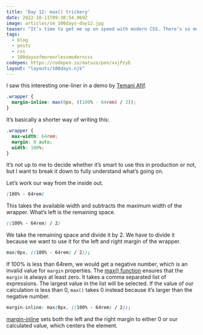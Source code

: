 ```yaml
---
title: 'Day 12: max() trickery'
date: 2022-10-11T09:38:54.969Z
image: articles/sm_100days-day12.jpg
teaser: "It’s time to get me up on speed with modern CSS. There’s so much new in CSS that I know too little about. To change that I’ve started [#100DaysOfMoreOrLessModernCSS](/blog/2022/100-days-of-more-or-less-modern-css/). Why more or less modern CSS? Because some topics will be about cutting-edge features, while other stuff has been around for quite a while already, but I just have little to no experience with it."
tags:
  - blog
  - posts
  - css
  - 100daysofmoreorlessmoderncss
codepen: https://codepen.io/matuzo/pen/xxjPzyE
layout: "layouts/100days.njk"
---
```

I saw this interesting one-liner in a demo by [Temani Afif](https://twitter.com/ChallengesCss).

```css
.wrapper {
  margin-inline: max(0px, ((100% - 64rem) / 2)); 
}
```

It’s basically a shorter way of writing this:

```css
.wrapper {
  max-width: 64rem;
  margin: 0 auto;
  width: 100%;
}
```



It’s not up to me to decide whether it’s smart to use this in production or not, but I want to break it down to fully understand what’s going on.

Let’s work our way from the inside out.

```css
(100% - 64rem)
````

This takes the available width and subtracts the maximum width of the wrapper. What’s left is the remaining space.

```css
((100% - 64rem) / 2)
````

We take the remaining space and divide it by 2. We have to divide it because we want to use it for the left and right margin of the wrapper.

```css
max(0px, ((100% - 64rem) / 2));
````

If 100% is less than 64rem, we would get a negative number, which is an invalid value for `margin` properties. The [max() function](/blog/2022/100daysof-day5/) ensures that the `margin` is always at least zero. It takes a comma separated list of expressions. The largest value in the list will be selected. If the value of our calculation is less than 0, `max()` takes 0 instead because it’s larger than the negative number.

```css
margin-inline: max(0px, ((100% - 64rem) / 2));
```

[margin-inline](/blog/2022/100daysof-day3/) sets both the left and the right margin to either 0 or our calculated value, which centers the element.
